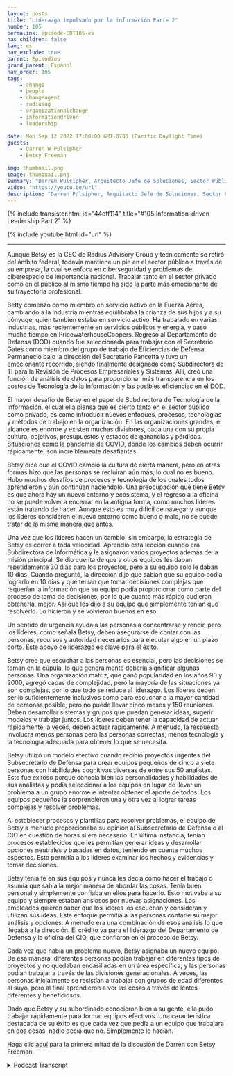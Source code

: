 ```yaml
---
layout: posts
title: "Liderazgo impulsado por la información Parte 2"
number: 105
permalink: episode-EDT105-es
has_children: false
lang: es
nav_exclude: true
parent: Episodios
grand_parent: Español
nav_order: 105
tags:
    - change
    - people
    - changeagent
    - radiusag
    - organizationalchange
    - informationdriven
    - leadership

date: Mon Sep 12 2022 17:00:00 GMT-0700 (Pacific Daylight Time)
guests:
    - Darren W Pulsipher
    - Betsy Freeman

img: thumbnail.png
image: thumbnail.png
summary: "Darren Pulsipher, Arquitecto Jefe de Soluciones, Sector Público, Intel, continúa su conversación con Betsy Freeman, CEO de Radius Advisory Group, sobre su experiencia como líder impulsada por la información en los sectores público y privado. Parte dos de dos."
video: "https://youtu.be/url"
description: "Darren Pulsipher, Arquitecto Jefe de Soluciones, Sector Público, Intel, continúa su conversación con Betsy Freeman, CEO de Radius Advisory Group, sobre su experiencia como líder impulsada por la información en los sectores público y privado. Parte dos de dos."
---
```


<div>
{% include transistor.html id="44eff114" title="#105 Information-driven Leadership Part 2" %}

{% include youtube.html id="url" %}
</div>

---

Aunque Betsy es la CEO de Radius Advisory Group y técnicamente se retiró del ámbito federal, todavía mantiene un pie en el sector público a través de su empresa, la cual se enfoca en ciberseguridad y problemas de ciberespacio de importancia nacional. Trabajar tanto en el sector privado como en el público al mismo tiempo ha sido la parte más emocionante de su trayectoria profesional.

Betty comenzó como miembro en servicio activo en la Fuerza Aérea, cambiando a la industria mientras equilibraba la crianza de sus hijos y a su cónyuge, quien también estaba en servicio activo. Ha trabajado en varias industrias, más recientemente en servicios públicos y energía, y pasó mucho tiempo en PricewaterhouseCoopers. Regresó al Departamento de Defensa (DOD) cuando fue seleccionada para trabajar con el Secretario Gates como miembro del grupo de trabajo de Eficiencias de Defensa. Permaneció bajo la dirección del Secretario Pancetta y tuvo un emocionante recorrido, siendo finalmente designada como Subdirectora de TI para la Revisión de Procesos Empresariales y Sistemas. Allí, creó una función de análisis de datos para proporcionar más transparencia en los costos de Tecnología de la Información y las posibles eficiencias en el DOD.

El mayor desafío de Betsy en el papel de Subdirectora de Tecnología de la Información, el cual ella piensa que es cierto tanto en el sector público como privado, es cómo introducir nuevos enfoques, procesos, tecnologías y métodos de trabajo en la organización. En las organizaciones grandes, el alcance es enorme y existen muchas divisiones, cada una con su propia cultura, objetivos, presupuestos y estados de ganancias y pérdidas. Situaciones como la pandemia de COVID, donde los cambios deben ocurrir rápidamente, son increíblemente desafiantes.

Betsy dice que el COVID cambió la cultura de cierta manera, pero en otras formas hizo que las personas se recluiran aún más, lo cual no es bueno. Hubo muchos desafíos de procesos y tecnología de los cuales todos aprendieron y aún continúan haciéndolo. Una preocupación que tiene Betsy es que ahora hay un nuevo entorno y ecosistema, y el regreso a la oficina no se puede volver a encerrar en la antigua forma, como muchos líderes están tratando de hacer. Aunque esto es muy difícil de navegar y aunque los líderes consideren el nuevo entorno como bueno o malo, no se puede tratar de la misma manera que antes.

Una vez que los líderes hacen un cambio, sin embargo, la estrategia de Betsy es correr a toda velocidad. Aprendió esta lección cuando era Subdirectora de Informática y le asignaron varios proyectos además de la misión principal. Se dio cuenta de que a otros equipos les daban repetidamente 30 días para los proyectos, pero a su equipo solo le daban 10 días. Cuando preguntó, la dirección dijo que sabían que su equipo podía lograrlo en 10 días y que tenían que tomar decisiones complejas que requerían la información que su equipo podía proporcionar como parte del proceso de toma de decisiones, por lo que cuanto más rápido pudieran obtenerla, mejor. Así que les dijo a su equipo que simplemente tenían que resolverlo. Lo hicieron y se volvieron buenos en eso.

Un sentido de urgencia ayuda a las personas a concentrarse y rendir, pero los líderes, como señala Betsy, deben asegurarse de contar con las personas, recursos y autoridad necesarios para ejecutar algo en un plazo corto. Este apoyo de liderazgo es clave para el éxito.

Betsy cree que escuchar a las personas es esencial, pero las decisiones se toman en la cúpula, lo que generalmente debería significar algunas personas. Una organización matriz, que ganó popularidad en los años 90 y 2000, agregó capas de complejidad, pero la mayoría de las situaciones ya son complejas, por lo que todo se reduce al liderazgo. Los líderes deben ser lo suficientemente inclusivos como para escuchar a la mayor cantidad de personas posible, pero no puede llevar cinco meses y 150 reuniones. Deben desarrollar sistemas y grupos que puedan generar ideas, sugerir modelos y trabajar juntos. Los líderes deben tener la capacidad de actuar rápidamente; a veces, deben actuar rápidamente. A menudo, la respuesta involucra menos personas pero las personas correctas, menos tecnología y la tecnología adecuada para obtener lo que se necesita.

Betsy utilizó un modelo efectivo cuando recibió proyectos urgentes del Subsecretario de Defensa para crear equipos pequeños de cinco a siete personas con habilidades cognitivas diversas de entre sus 50 analistas. Esto fue exitoso porque conocía bien las personalidades y habilidades de sus analistas y podía seleccionar a los equipos en lugar de llevar un problema a un grupo enorme e intentar obtener el aporte de todos. Los equipos pequeños la sorprendieron una y otra vez al lograr tareas complejas y resolver problemas.

Al establecer procesos y plantillas para resolver problemas, el equipo de Betsy a menudo proporcionaba su opinión al Subsecretario de Defensa o al CIO en cuestión de horas si era necesario. En última instancia, tenían procesos establecidos que les permitían generar ideas y desarrollar opciones neutrales y basadas en datos, teniendo en cuenta muchos aspectos. Esto permitía a los líderes examinar los hechos y evidencias y tomar decisiones.

Betsy tenía fe en sus equipos y nunca les decía cómo hacer el trabajo o asumía que sabía la mejor manera de abordar las cosas. Tenía buen personal y simplemente confiaba en ellos para hacerlo. Esto motivaba a su equipo y siempre estaban ansiosos por nuevas asignaciones. Los empleados quieren saber que los líderes los escuchan y consideran y utilizan sus ideas. Este enfoque permitía a las personas contarle su mejor análisis y opciones. A menudo era una combinación de esos análisis lo que llegaba a la dirección. El crédito va para el liderazgo del Departamento de Defensa y la oficina del CIO, que confiaron en el proceso de Betsy.

Cada vez que había un problema nuevo, Betsy asignaba un nuevo equipo. De esa manera, diferentes personas podían trabajar en diferentes tipos de proyectos y no quedaban encasilladas en un área específica, y las personas podían trabajar a través de las divisiones generacionales. A veces, las personas inicialmente se resistían a trabajar con grupos de edad diferentes al suyo, pero al final aprendieron a ver las cosas a través de lentes diferentes y beneficiosos.

Dado que Betsy y su subordinado conocieron bien a su gente, ella pudo trabajar rápidamente para formar equipos efectivos. Una característica destacada de su éxito es que cada vez que pedía a un equipo que trabajara en dos cosas, nadie decía que no. Simplemente lo hacían.

Haga clic [aquí](episode-EDT104) para la primera mitad de la discusión de Darren con Betsy Freeman.



<details>
<summary> Podcast Transcript </summary>

<p></p>

</details>
